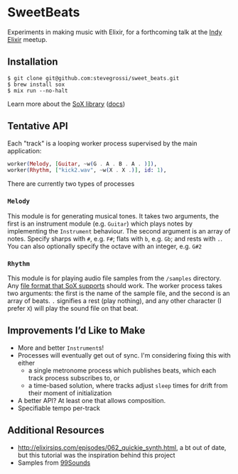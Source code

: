 # SweetBeats

Experiments in making music with Elixir, for a forthcoming talk at the [Indy Elixir](https://www.meetup.com/indyelixir/events/235620850/) meetup.

## Installation

```
$ git clone git@github.com:stevegrossi/sweet_beats.git
$ brew install sox
$ mix run --no-halt
```

Learn more about the [SoX library](http://sox.sourceforge.net/) ([docs](http://sox.sourceforge.net/sox.html))

## Tentative API

Each "track" is a looping worker process supervised by the main application:

```elixir
worker(Melody, [Guitar, ~w(G . A . B . A . )]),
worker(Rhythm, ["kick2.wav", ~w(X . X .)], id: 1),
```

There are currently two types of processes

### `Melody`

This module is for generating musical tones. It takes two arguments, the first is an instrument module (e.g. `Guitar`) which plays notes by implementing the `Instrument` behaviour. The second argument is an array of notes. Specify sharps with `#`, e.g. `F#`; flats with `b`, e.g. `Gb`; and rests with `.`. You can also optionally specify the octave with an integer, e.g. `G#2`

### `Rhythm`

This module is for playing audio file samples from the `/samples` directory. Any [file format that SoX supports](http://sox.sourceforge.net/AudioFormats-11.html) should work. The worker process takes two arguments: the first is the name of the sample file, and the second is an array of beats. `.` signifies a rest (play nothing), and any other character (I prefer `X`) will play the sound file on that beat.

## Improvements I’d Like to Make

- More and better `Instrument`s!
- Processes will eventually get out of sync. I'm considering fixing this with either
  - a single metronome process which publishes beats, which each track process subscribes to, or
  - a time-based solution, where tracks adjust `sleep` times for drift from their moment of initialization
- A better API? At least one that allows composition.
- Specifiable tempo per-track

## Additional Resources

- http://elixirsips.com/episodes/062_quickie_synth.html, a bt out of date, but this tutorial was the inspiration behind this project
- Samples from [99Sounds](http://99sounds.org/drum-samples/)

